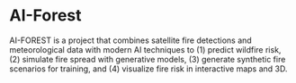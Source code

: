 # AI-Forest
AI-FOREST is a project that combines satellite fire detections and meteorological data with modern AI techniques to (1) predict wildfire risk, (2) simulate fire spread with generative models, (3) generate synthetic fire scenarios for training, and (4) visualize fire risk in interactive maps and 3D.
